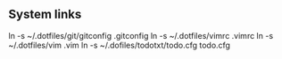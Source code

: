 System links
---
ln -s ~/.dotfiles/git/gitconfig .gitconfig
ln -s ~/.dotfiles/vimrc .vimrc
ln -s ~/.dotfiles/vim .vim
ln -s ~/.dofiles/todotxt/todo.cfg todo.cfg
